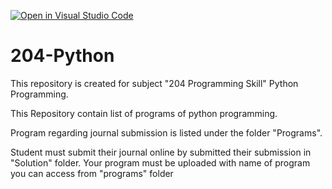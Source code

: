 [![Open in Visual Studio Code](https://classroom.github.com/assets/open-in-vscode-f059dc9a6f8d3a56e377f745f24479a46679e63a5d9fe6f495e02850cd0d8118.svg)](https://classroom.github.com/online_ide?assignment_repo_id=7325782&assignment_repo_type=AssignmentRepo)
# 204-Python

This repository is created for subject "204 Programming Skill" Python Programming.

This Repository contain list of programs of python programming. 

Program regarding journal submission is listed under the folder "Programs".

Student must submit their journal online by submitted their submission in "Solution" folder. Your program must be uploaded with name of program you can access from "programs" folder

